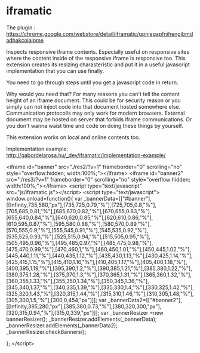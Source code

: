 # iframatic

The plugin : 
https://chrome.google.com/webstore/detail/iframatic/gpnjegapfnihengjbmdadhakcoiaipme

Inspects responsive iframe contents. Especially useful on responsive sites where the content inside of the responsive iframe is responsive too. This extension creates its resizing charasteristic and put it in a useful javascript implementation that you can use finally.

You need to go through steps until you get a javascript code in return.

Why would you need that? For many reasons you can't tell the content height of an iframe document. This could be for security reason or you simply can not inject code into that document hosted somewhere else. Communication protocolls may only work for modern browsers. External document may be hosted on server that forbids iframe communications. Or you don't wanna waist time and code on doing these things by yourself.

This extension works on local and online contents too.

Implementation example:
http://gabordelarosa.hu/_dev/iframatic/implementation-example/

&lt;iframe id="banner" src="./res2/?v=1" frameborder="0" scrolling="no"  style="overflow:hidden; width:100%;">&lt;/iframe&gt;
&lt;iframe id="banner2" src="./res3/?v=1" frameborder="0" scrolling="no"  style="overflow:hidden; width:100%;">&lt;/iframe&gt;
&lt;script type="text/javascript" src="js/iframatic.js">&lt;/script&gt; 
&lt;script  type="text/javascript"&gt;
window.onload=function(){
	var _bannerData=[["#banner"],[[Infinity,735,580,"px"],[735,725,0.79,"%"],[725,705,0.8,"%"],[705,685,0.81,"%"],[685,670,0.82,"%"],[670,655,0.83,"%"],[655,640,0.84,"%"],[640,620,0.85,"%"],[620,610,0.86,"%"],[610,595,0.87,"%"],[595,580,0.88,"%"],[580,570,0.89,"%"],[570,555,0.9,"%"],[555,545,0.91,"%"],[545,535,0.92,"%"],[535,525,0.93,"%"],[525,515,0.94,"%"],[515,505,0.95,"%"],[505,495,0.96,"%"],[495,485,0.97,"%"],[485,475,0.98,"%"],[475,470,0.99,"%"],[470,460,1,"%"],[460,450,1.01,"%"],[450,445,1.02,"%"],[445,440,1.11,"%"],[440,435,1.12,"%"],[435,430,1.13,"%"],[430,425,1.14,"%"],[425,415,1.15,"%"],[415,410,1.16,"%"],[410,405,1.17,"%"],[405,400,1.18,"%"],[400,395,1.19,"%"],[395,390,1.2,"%"],[390,385,1.21,"%"],[385,380,1.22,"%"],[380,375,1.28,"%"],[375,370,1.3,"%"],[370,365,1.31,"%"],[365,360,1.32,"%"],[360,355,1.33,"%"],[355,350,1.34,"%"],[350,345,1.36,"%"],[345,340,1.37,"%"],[340,335,1.39,"%"],[335,330,1.4,"%"],[330,325,1.42,"%"],[325,320,1.43,"%"],[320,315,1.44,"%"],[315,310,1.46,"%"],[310,305,1.48,"%"],[305,300,1.5,"%"],[300,0,454,"px"]]];
	var _bannerData2=[["#banner2"],[[Infinity,385,280,"px"],[385,380,0.73,"%"],[380,320,300,"px"],[320,315,0.94,"%"],[315,0,339,"px"]]];
	var _bannerResizer =new bannerResizer();
	_bannerResizer.addElements(_bannerData);
	_bannerResizer.addElements(_bannerData2);
	_bannerResizer.checkBanners();
	
};
&lt;/script&gt;
